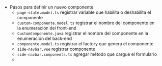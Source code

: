 - Pasos para definir un nuevo componente
	- `page-state.model.ts` registrar variable que habilita o deshabilita el componente
	- `custom-componente.model.ts` registrar el nombre del componente en la enumeración del front-end
	- `CustomComponente.java` registrar el nombre del componente en la enumeración del back-end
	- `componente.model.ts` registrar el factory que genera el componente
	- `side-navbar.vue` registrar componente
	- `side-navbar.components.ts` agregar método que cargue el formulario
	-